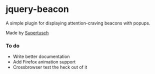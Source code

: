 jquery-beacon
=============

A simple plugin for displaying attention-craving beacons with popups.

Made by [Supertusch](http://supertusch.dk)

### To do
- Write better documentation
- Add Firefox animation support
- Crossbrowser test the heck out of it
